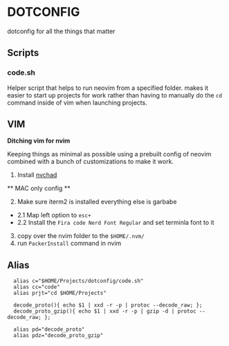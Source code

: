 # DOTCONFIG

dotconfig for all the things that matter

## Scripts 

### code.sh 
  Helper script that helps to run neovim from a specified folder.
  makes it easier to start up projects for work rather than having 
  to manually do the `cd` command inside of vim when launching projects.


## VIM 
**Ditching vim for nvim**

Keeping things as minimal as possible using a prebuilt config 
of neovim combined with a bunch of customizations to make it 
work. 

1. Install [nvchad](https://github.com/NvChad/NvChad)

** MAC only config **

2. Make sure iterm2 is installed everything else is garbabe  
  - 2.1 Map left option to `esc+`
  - 2.2 Install the `Fira code Nerd Font Regular` and set terminla font to it 
3. copy over the nvim folder to the `$HOME/.nvm/`
4. run `PackerInstall` command in nvim

## Alias 
```{bash}
  alias c="$HOME/Projects/dotconfig/code.sh"
  alias cc="code"
  alias prjt="cd $HOME/Projects"

  decode_proto(){ echo $1 | xxd -r -p | protoc --decode_raw; };
  decode_proto_gzip(){ echo $1 | xxd -r -p | gzip -d | protoc --decode_raw; };

  alias pd="decode_proto"
  alias pdz="decode_proto_gzip"
```
